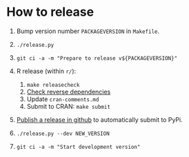
How to release
==============

1. Bump version number `PACKAGEVERSION` in `Makefile`.

1. `./release.py`

1. `git ci -a -m "Prepare to release v${PACKAGEVERSION}"`

1. R release (within `r/`):

    1. `make releasecheck`
    1. [Check reverse dependencies](https://github.com/multi-objective/moocore/actions/workflows/revdepcheck.yml)
    1. Update `cran-comments.md`
    1. Submit to CRAN: `make submit`

1. [Publish a release in github](https://github.com/multi-objective/moocore/releases/new) to automatically submit to PyPi.

1. `./release.py --dev NEW_VERSION`

1. `git ci -a -m "Start development version"`
